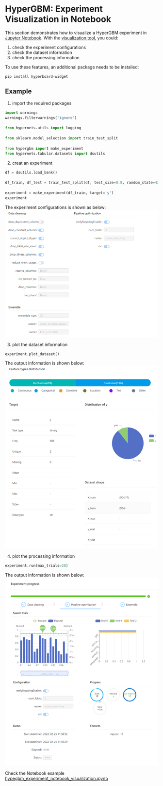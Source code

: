 # HyperGBM: Experiment Visualization in Notebook

This section demonstrates how to visualize a HyperGBM experiment in [Jupyter Notebook](https://jupyter.org/). With the [visualization tool](https://github.com/DataCanvasIO/HyperBoard/tree/main/hyperboard-widget), you could:  
1. check the experiment configurations
2. check the dataset information
3. check the processing information

To use these features, an additional package needs to be installed:
```
pip install hyperboard-widget
```

## Example

1. import the required packages
```python
import warnings
warnings.filterwarnings('ignore')

from hypernets.utils import logging

from sklearn.model_selection import train_test_split

from hypergbm import make_experiment
from hypernets.tabular.datasets import dsutils
```


2. creat an experiment

```python
df = dsutils.load_bank()

df_train, df_test = train_test_split(df, test_size=0.8, random_state=42)

experiment = make_experiment(df_train, target='y')
experiment
```
The experiment configurations is shown as below:
![](images/hypergbm_experiment_config.png)


3. plot the dataset information

```python
experiment.plot_dataset()
```
The output information is shown below:
![](images/hypergbm_experiment_dataset.png)

4. plot the processing information
```python
experiment.run(max_trials=20)
```
The output information is shown below:
![](images/hypergbm_experiment_process.png)

Check the Notebook example [hypegbm_experiment_notebook_visualization.ipynb](../../../hypergbm/examples/72.hypegbm_experiment_notebook_visualization.ipynb)
